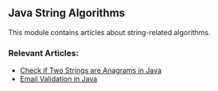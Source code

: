 ## Java String Algorithms

This module contains articles about string-related algorithms.

### Relevant Articles:

- [Check if Two Strings are Anagrams in Java](https://www.baeldung.com/java-strings-anagrams)
- [Email Validation in Java](https://www.baeldung.com/java-email-validation-regex)
